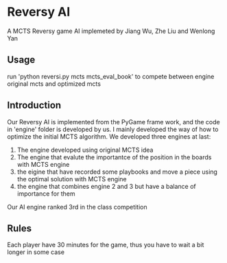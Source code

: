 # Reversy AI
A MCTS Reversy game AI implemeted by Jiang Wu, Zhe Liu and Wenlong Yan

## Usage 
run 'python reversi.py mcts mcts_eval_book' to compete between engine original mcts and optimized mcts

## Introduction
Our Reversy AI is implemented from the PyGame frame work, and the code in 'engine' folder is developed by us.
I mainly developed the way of how to optimize the initial MCTS algorithm.
We developed three engines at last:
1. The engine developed using original MCTS idea
2. The engine that evalute the importantce of the position in the boards with MCTS engine
3. the eigine that have recorded some playbooks and move a piece using the optimal solution with MCTS engine
4. the engine that combines engine 2 and 3 but have a balance of importance for them

Our AI engine ranked 3rd in the class competition

## Rules
Each player have 30 minutes for the game, thus you have to wait a bit longer in some case
